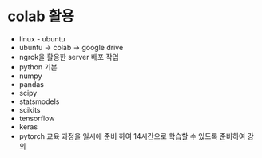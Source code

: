 # colab 활용 
- linux - ubuntu
- ubuntu -> colab -> google drive
- ngrok을 활용한 server 배포 작업
- python 기본
- numpy
- pandas
- scipy
- statsmodels
- scikits
- tensorflow
- keras
- pytorch  교육 과정을 일시에 준비 하여 14시간으로 학습할 수 있도록 준비하여 강의 
